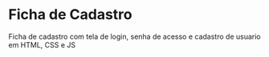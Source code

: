 # Ficha de Cadastro
 Ficha de cadastro com tela de login, senha de acesso e cadastro de usuario em HTML, CSS e JS
